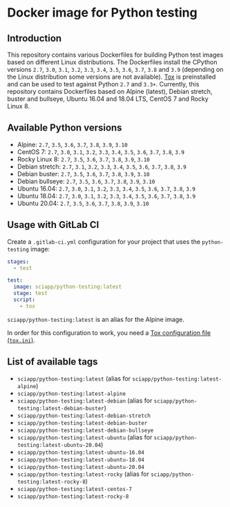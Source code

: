 # Docker image for Python testing

## Introduction

This repository contains various Dockerfiles for building Python test images based on different Linux distributions. The
Dockerfiles install the CPython versions `2.7`, `3.0`, `3.1`, `3.2`, `3.3`, `3.4`, `3.5`, `3.6`, `3.7`, `3.8` and `3.9`
(depending on the Linux distribution some versions are not available).  [Tox](https://tox.readthedocs.io/en/latest/) is
preinstalled and can be used to test against Python `2.7` and `3.3+`.  Currently, this repository contains Dockerfiles
based on Alpine (latest), Debian stretch, buster and bullseye, Ubuntu 16.04 and 18.04 LTS, CentOS 7 and Rocky Linux 8.

## Available Python versions

- Alpine: `2.7`, `3.5`, `3.6`, `3.7`, `3.8`, `3.9`, `3.10`
- CentOS 7: `2.7`, `3.0`, `3.1`, `3.2`, `3.3`, `3.4`, `3.5`, `3.6`, `3.7`, `3.8`, `3.9`
- Rocky Linux 8: `2.7`, `3.5`, `3.6`, `3.7`, `3.8`, `3.9`, `3.10`
- Debian stretch: `2.7`, `3.1`, `3.2`, `3.3`, `3.4`, `3.5`, `3.6`, `3.7`, `3.8`, `3.9`
- Debian buster: `2.7`, `3.5`, `3.6`, `3.7`, `3.8`, `3.9`, `3.10`
- Debian bullseye: `2.7`, `3.5`, `3.6`, `3.7`, `3.8`, `3.9`, `3.10`
- Ubuntu 16.04: `2.7`, `3.0`, `3.1`, `3.2`, `3.3`, `3.4`, `3.5`, `3.6`, `3.7`, `3.8`, `3.9`
- Ubuntu 18.04: `2.7`, `3.0`, `3.1`, `3.2`, `3.3`, `3.4`, `3.5`, `3.6`, `3.7`, `3.8`, `3.9`
- Ubuntu 20.04: `2.7`, `3.5`, `3.6`, `3.7`, `3.8`, `3.9`, `3.10`

## Usage with GitLab CI

Create a `.gitlab-ci.yml` configuration for your project that uses the `python-testing` image:

```yaml
stages:
  - test

test:
  image: sciapp/python-testing:latest
  stage: test
  script:
    - tox
```

`sciapp/python-testing:latest` is an alias for the Alpine image.

In order for this configuration to work, you need a
[Tox configuration file (`tox.ini`)](https://tox.readthedocs.io/en/latest/).

## List of available tags

- `sciapp/python-testing:latest` (alias for `sciapp/python-testing:latest-alpine`)
- `sciapp/python-testing:latest-alpine`
- `sciapp/python-testing:latest-debian` (alias for `sciapp/python-testing:latest-debian-buster`)
- `sciapp/python-testing:latest-debian-stretch`
- `sciapp/python-testing:latest-debian-buster`
- `sciapp/python-testing:latest-debian-bullseye`
- `sciapp/python-testing:latest-ubuntu` (alias for `sciapp/python-testing:latest-ubuntu-20.04`)
- `sciapp/python-testing:latest-ubuntu-16.04`
- `sciapp/python-testing:latest-ubuntu-18.04`
- `sciapp/python-testing:latest-ubuntu-20.04`
- `sciapp/python-testing:latest-rocky` (alias for `sciapp/python-testing:latest-rocky-8`)
- `sciapp/python-testing:latest-centos-7`
- `sciapp/python-testing:latest-rocky-8`
